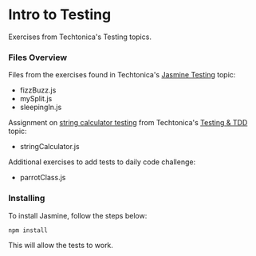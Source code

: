 # Intro to Testing	

Exercises from Techtonica's Testing topics.

### Files Overview

Files from the exercises found in Techtonica's [Jasmine Testing](https://github.com/Techtonica/curriculum/blob/master/testing-and-tdd/jasmine-testing.md) topic:

- fizzBuzz.js
- mySplit.js
- sleepingIn.js



Assignment on [string calculator testing](https://static1.squarespace.com/static/5c741968bfba3e13975e33a6/t/5ca6614d971a1877cadc4f8a/1554407757512/String+Calculator+Kata+v1.pdf) from Techtonica's [Testing & TDD](https://github.com/Techtonica/curriculum/blob/master/testing-and-tdd/testing-and-tdd.md) topic:

- stringCalculator.js



Additional exercises to add tests to daily code challenge:

- parrotClass.js



### Installing

To install Jasmine, follow the steps below:

``` bash
npm install
```

This will allow the tests to work.



